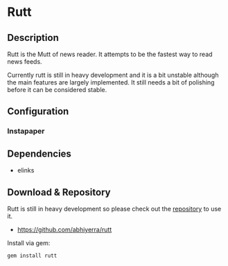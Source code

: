 # Rutt

## Description

Rutt is the Mutt of news reader. It attempts to be the fastest way
to read news feeds.

Currently rutt is still in heavy development and it is a bit
unstable although the main features are largely implemented.
It still needs a bit of polishing before it can be considered
stable.

## Configuration

### Instapaper


## Dependencies

- elinks

## Download & Repository

Rutt is still in heavy development so please
check out the [repository](https://github.com/abhiyerra/rutt) to use it.

 - https://github.com/abhiyerra/rutt

Install via gem:

    gem install rutt
